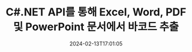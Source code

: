 ---
############################# Static ############################
layout: "auto-gen-parser"
date: 2024-02-13T17:01:05
draft: false
otherformats: html mht mhtml odp ods odt one otp ott pdf pps ppsx ppt pptx rtf tex

############################# Head ############################
head_title: ".NET PDF, DOCX, PPTX, XLSX, EPUB 등에서 바코드를 추출하는 API"
head_description: "GroupDocs.Parser .NET API를 통해 소프트웨어 개발자는 PDF, DOC, DOCX, PPT, PPTX, EML, MSG, XLS, XLSX, .NET 앱 내의 CSV, ODT, RTF 및 EPUB 문서."

############################# Header ############################
title: "C#.NET API를 통해 Excel, Word, PDF 및 PowerPoint 문서에서 바코드 추출"
description: "GroupDocs.Parser .NET API를 통해 프로그래머는 PDF, DOC, DOCX, PPT, PPTX, EML, MSG, XLS, XLSX, CSV에서 바코드를 추출할 수 있습니다. , ODT, RTF & EPUB 문서 또는 페이지 영역."
bg_image: "https://cms.admin.containerize.com/templates/aspose/App_Themes/V3/images/bg/header1.png"
bg_overlay: false
button:
    enable: true
    icon: "fas fa-arrow-down"
    label: "무료 평가판 다운로드"
    link: "https://downloads.groupdocs.com/parser/net"

############################# SubMenu ############################
submenu:
    enable: true

    left:
        img_alt: "GroupDocs.Parser for .NET"
        image: "https://cms.admin.containerize.com/templates/groupdocs/images/product-logos/90x90-noborder/groupdocs-parser-net.png"
        product: "GroupDocs.Parser"
        platform: ".NET"

    middle:
        button:

            # button loop
            - link: "https://apireference.groupdocs.com/parser/net"
              text: "API 참조"

            # button loop
            - link: "https://github.com/groupdocs-parser"
              text: "코드 예제"

            # button loop
            - link: "https://products.groupdocs.app/parser/family"
              text: "라이브 데모"

            # button loop
            - link: "https://purchase.groupdocs.com/pricing/parser/net"
              text: "가격"

    right:
        link_download: "https://downloads.groupdocs.com/parser"
        link_learn: "https://docs.groupdocs.com/parser/net"
        link_buy: "https://purchase.groupdocs.com"

############################# About ############################
about:
    enable: true
    title: "EPUB 파일 .NET API에서 바코드를 추출하는 방법은 무엇입니까?"
    content: |
        바코드는 제품 스캐닝 및 식별, 자동차 부품 추적, 재고 관리 등과 같은 많은 맥락에서 전 세계적으로 일반적으로 사용되는 숫자 및 문자의 기계 판독 가능 표현입니다. GroupDocs.Parser for .NET는 개발자가 PDF, 이메일, 전자책, Microsoft Office 형식과 같은 다양한 유형의 지원되는 문서 형식에서 텍스트, 이미지 및 바코드를 추출하기 위한 솔루션을 개발하는 데 도움이 되는 강력한 API입니다. Word ({ 377}, DOCX), PowerPoint (PPT, PPTX), Excel (XLS, XLSX), 이메일(EML, MSG) 형식 등. .NET API에는 키워드로 텍스트 검색, 정확한 텍스트 추출, HTML 또는 Markdown 형식의 텍스트 추출, 좌표를 사용한 텍스트 영역 추출, 메타데이터 또는 바코드 추출 등과 같은 여러 고급 문서 구문 분석 기능에 대한 지원이 포함되어 있습니다.
        
        

############################# Steps ############################
steps:
    enable: true
    title_left: ".NET의 EPUB에서 바코드 추출"
    content_left: |
        [GroupDocs.Parser for .NET](/ko/parser/net/)를 사용하면 C# 개발자가 몇 가지 간단한 단계를 구현하여 EPUB 파일에서 바코드를 쉽게 추출할 수 있습니다.
        
        * 초기 문서에 대한 [파서](https://reference.groupdocs.com/net/parser/groupdocs.parser/parser) 개체를 인스턴스화합니다.
        * 파일이 바코드 추출을 지원하는지 확인하십시오.
        * [GetBarcodes](https://reference.groupdocs.com/parser/net/groupdocs.parser/parser/methods/getbarcodes) 메서드를 호출하고 [PageBarcodeArea](https://reference.groupdocs.com/parser/net/groupdocs.parser.data/pagebarcodearea) 개체;
        * 컬렉션을 반복하고 바코드 값을 가져옵니다.

    title_right: "바코드 추출에 대해 자세히 알아보기"
    content_right: |
        * <a href="https://docs.groupdocs.com/parser/net/extract-barcodes-from-document/">문서에서 바코드를 추출하는 방법</a>
        * <a href="https://docs.groupdocs.com/parser/net/extract-barcodes-from-document-page/">문서 페이지에서 바코드를 추출하는 방법</a>
        * <a href="https://docs.groupdocs.com/parser/net/extract-barcodes-from-document-page-area/">문서 페이지 영역에서 바코드를 추출하는 방법</a>
    
    code: |
     {{% parser/additional-styles %}}
     {{< parser/code-parser title="C# 예제 코드를 사용하여 EPUB 파일에서 바코드를 추출하는 방법">}}

        ```csharp    
        // GroupDocs.Parser API를 사용하여 EPUB 파일에서 바코드 추출
        // Parser 클래스의 인스턴스 생성
        using (Parser parser = new Parser(Constants.SamplePdfWithBarcodes)) {
            // 파일이 바코드 추출을 지원하는지 확인
            if (!parser.Features.Barcodes) {
                Console.WriteLine("파일이 바코드 추출을 지원하지 않습니다.");
                return;
            }

            // {steps.code.scan}
            IEnumerable<PageBarcodeArea> barcodes = parser.GetBarcodes();

            // 바코드 반복
            foreach (PageBarcodeArea barcode in barcodes) {
                // 페이지 색인 인쇄
                Console.WriteLine("Page: " + barcode.Page.Index.ToString());
                // 바코드 값 인쇄
                Console.WriteLine("Value: " + barcode.Value);
            }
        }
        ```
     {{< /parser/code-parser >}}

############################# More ############################
more:
    enable: true
    title_left: "시스템 요구 사항"
    content_left: |
        GroupDocs.Parser for .NET API는 모든 주요 플랫폼 및 운영 체제에서 지원됩니다. 아래 코드를 실행하기 전에 시스템에 다음 필수 구성 요소가 설치되어 있는지 확인하십시오.
        
        * 운영 체제: Microsoft Windows, Linux, MacOS
        * 개발 환경: Microsoft Visual Studio, Xamarin, MonoDevelop
        * 프레임워크
        * [Nuget](https://www.nuget.org/packages/groupdocs.parser)에서 GroupDocs.Parser for .NET의 최신 버전을 다운로드하세요.

    title_right: "GroupDocs.Parser for .NET를 사용하는 이유"
    content_right: |
        * 지원되는 모든 문서에서 일반 텍스트 추출 지원    
        * 사용자 정의 템플릿을 통한 문서 분석    
        * 구조화된 텍스트 추출을 완벽하게 지원    
        * 키워드 및 정규 표현식을 통한 텍스트 검색    
        * 형식이 지정된 텍스트, 메타데이터, 이미지, 컨테이너 및 첨부 파일 추출    
        * 지원되는 일부 문서 형식의 목차 추출    
        * PDF 문서에서 양식 데이터 구문 분석    
        * 문서에서 하이퍼링크 추출   

############################# Demos ############################
demos:
    enable: true
    title: "라이브 데모 - 온라인 문서에서 바코드 추출"
    content: |
       지금 바로 [GroupDocs.Parser Live Demos](https://products.groupdocs.app/parser/barcodes/) 웹사이트를 방문하여 문서에서 바코드를 추출하세요.
       라이브 데모에는 다음과 같은 이점이 있습니다.
        
############################# About Formats ############################
about_formats:
    enable: true

############################# More Formats ############################
more_formats:
    enable: true
    title: "다른 문서 형식에서 바코드 추출"
    content: |
        .NET 파일 형식 및 이미지에 대한 문서 구문 분석 및 바코드 추출 API. 아래에 설명된 대로 널리 사용되는 일부 파일 형식에 대한 데이터를 추출합니다.

############################# Back to top ###############################
back_to_top:
    enable: true
---